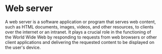 # Web server
A web server is a software application or program that serves web content, such as HTML documents, images, videos, and other resources, to clients over the internet or an intranet. It plays a crucial role in the functioning of the World Wide Web by responding to requests from web browsers or other client applications and delivering the requested content to be displayed on the user's device.
